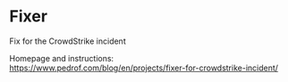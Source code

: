 # Fixer
 Fix for the CrowdStrike incident

Homepage and instructions:
https://www.pedrof.com/blog/en/projects/fixer-for-crowdstrike-incident/